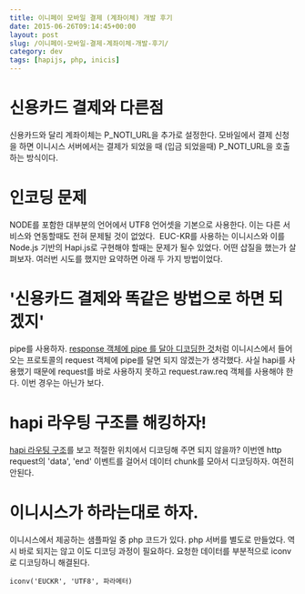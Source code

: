 ```yaml
---
title: 이니페이 모바일 결제 (계좌이체) 개발 후기
date: 2015-06-26T09:14:45+00:00
layout: post
slug: /이니페이-모바일-결제-계좌이체-개발-후기/
category: dev
tags: [hapijs, php, inicis]
---
```


<h1>신용카드 결제와 다른점</h1>
신용카드와 달리 계좌이체는 P_NOTI_URL을 추가로 설정한다. 모바일에서 결제 신청을 하면 이니시스 서버에서는 결제가 되었을 때 (입금 되었을때) P_NOTI_URL을 호출하는 방식이다.
<h1>인코딩 문제</h1>
NODE를 포함한 대부분의 언어에서 UTF8 언어셋을 기본으로 사용한다. 이는 다른 서비스와 연동할때도 전혀 문제될 것이 없었다.  EUC-KR를 사용하는 이니시스와 이를 Node.js 기반의 Hapi.js로 구현해야 할때는 문제가 될수 있었다. 어떤 삽질을 했는가 살펴보자. 여러번 시도를 했지만 요약하면 아래 두 가지 방법이었다.
<h1>'신용카드 결제와 똑같은 방법으로 하면 되겠지'</h1>
pipe를 사용하자. <a href="https://github.com/ashtuchkin/iconv-lite/wiki/Use-Buffers-when-decoding#solution">response 객체에 pipe 를 달아 디코딩한 것</a>처럼 이니시스에서 들어오는 프로토콜의 request 객체에 pipe를 달면 되지 않겠는가 생각했다. 사실 hapi를 사용했기 때문에 request를 바로 사용하지 못하고 request.raw.req 객체를 사용해야 한다. 이번 경우는 아닌가 보다.
<h1>hapi 라우팅 구조를 해킹하자!</h1>
<a href="http://hapijs.com/api#requests">hapi 라우팅 구조</a>를 보고 적절한 위치에서 디코딩해 주면 되지 않을까? 이번엔 http request의 'data', 'end' 이벤트를 걸어서 데이터 chunk를 모아서 디코딩하자. 여전히 안된다.
<h1>이니시스가 하라는대로 하자.</h1>
이니시스에서 제공하는 샘플파일 중 php 코드가 있다. php 서버를 별도로 만들었다. 역시 바로 되지는 않고 이도 디코딩 과정이 필요하다. 요청한 데이터를 부분적으로 iconv로 디코딩하니 해결된다.

`iconv('EUCKR', 'UTF8', 파라메터)`

&nbsp;
